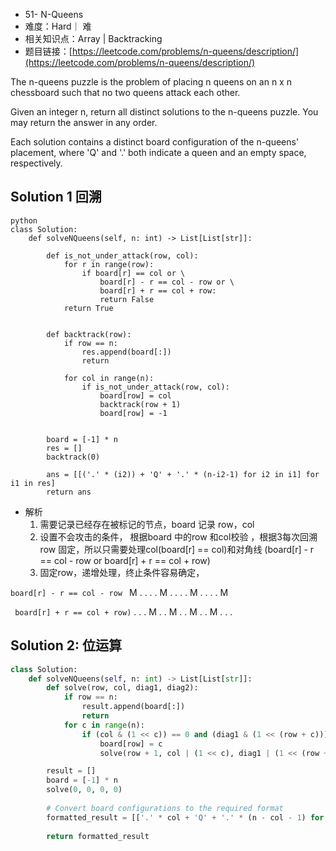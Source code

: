 
* 51- N-Queens
* 难度：Hard｜ 难
* 相关知识点：Array | Backtracking
* 题目链接：[https://leetcode.com/problems/n-queens/description/](https://leetcode.com/problems/n-queens/description/)


The n-queens puzzle is the problem of placing n queens on an n x n chessboard such that no two queens attack each other.

Given an integer n, return all distinct solutions to the n-queens puzzle. You may return the answer in any order.

Each solution contains a distinct board configuration of the n-queens' placement, where 'Q' and '.' both indicate a queen and an empty space, respectively.


## Solution 1 回溯
```
python
class Solution:
    def solveNQueens(self, n: int) -> List[List[str]]:

        def is_not_under_attack(row, col):
            for r in range(row):
                if board[r] == col or \
                    board[r] - r == col - row or \
                    board[r] + r == col + row:
                    return False
            return True
            
            
        def backtrack(row):
            if row == n:
                res.append(board[:])
                return 

            for col in range(n):
                if is_not_under_attack(row, col):
                    board[row] = col
                    backtrack(row + 1)
                    board[row] = -1
                    

        board = [-1] * n
        res = []
        backtrack(0)
        
        ans = [[('.' * (i2)) + 'Q' + '.' * (n-i2-1) for i2 in i1] for i1 in res]
        return ans    

```
* 解析
  1. 需要记录已经存在被标记的节点，board 记录 row，col
  2. 设置不会攻击的条件， 根据board 中的row 和col校验 ，根据3每次回溯row 固定，所以只需要处理col(board[r] == col)和对角线 (board[r] - r == col - row or board[r] + r == col + row)
  3. 固定row，递增处理，终止条件容易确定，

```board[r] - r == col - row ```
M . . .
. M . .
. . M .
. . . M

``` board[r] + r == col + row)```
. . . M
. . M .
. M . .
M . . .

## Solution 2: 位运算
```python
class Solution:
    def solveNQueens(self, n: int) -> List[List[str]]:
        def solve(row, col, diag1, diag2):
            if row == n:
                result.append(board[:])
                return
            for c in range(n):
                if (col & (1 << c)) == 0 and (diag1 & (1 << (row + c))) == 0 and (diag2 & (1 << (row - c + n - 1))) == 0:
                    board[row] = c
                    solve(row + 1, col | (1 << c), diag1 | (1 << (row + c)), diag2 | (1 << (row - c + n - 1)))

        result = []
        board = [-1] * n
        solve(0, 0, 0, 0)
        
        # Convert board configurations to the required format
        formatted_result = [['.' * col + 'Q' + '.' * (n - col - 1) for col in sol] for sol in result]
        
        return formatted_result

```
